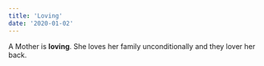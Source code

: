 ```yaml
---
title: 'Loving'
date: '2020-01-02'
---
```


A Mother is **loving**. She loves her family unconditionally and they lover her back.